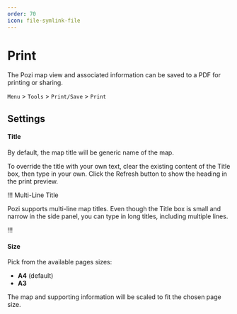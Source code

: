 ```yaml
---
order: 70
icon: file-symlink-file
---
```


# Print

The Pozi map view and associated information can be saved to a PDF for printing or sharing.

`Menu` > `Tools` > `Print/Save` > `Print`

## Settings

#### Title

By default, the map title will be generic name of the map.

To override the title with your own text, clear the existing content of the Title box, then type in your own. Click the Refresh button to show the heading in the print preview.

!!! Multi-Line Title

Pozi supports multi-line map titles. Even though the Title box is small and narrow in the side panel, you can type in long titles, including multiple lines.

!!!

#### Size

Pick from the available pages sizes:

- **A4** (default)
- **A3**

The map and supporting information will be scaled to fit the chosen page size.

#### Orientation

Pick from the available pages orientations:

- **Landscape** (default)
- **Portrait**

The map and supporting information will be arranged to fit the chosen orientation.

#### Scale

Pick from these scales:

- **Current view** (default)
- **1:250**
- **1:500**
- **1:1,000**
- **1:2,000**
- **1:5,000**
- **1:10,000**
- **1:15,000**
- **1:20,000**
- **1:50,000**
- **1:100,000**
- **1:250,000**

#### Side Panel

- **Show details**: display the info results of any selected features or *What's Here* results
- **Show legend**: display the legend of any active map layers
- **None**: hide the panel and maximise the map size

#### Options

##### Add Statistics

Print an addition page that contains statistics for any active vector layer. Pozi will generate statistics based on the any number fields for any features within the map bounds.

## Save Map

The Pozi map view can be exported to an image that you can save to your device.

`Menu` > `Tools` > `Print/Save` > `Print`
